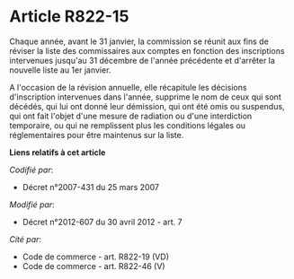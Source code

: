 # Article R822-15

Chaque année, avant le 31 janvier, la commission se réunit aux fins de réviser la liste des commissaires aux comptes en
fonction des inscriptions intervenues jusqu'au 31 décembre de l'année précédente et d'arrêter la nouvelle liste au 1er
janvier.

A l'occasion de la révision annuelle, elle récapitule les décisions d'inscription intervenues dans l'année, supprime le nom
de ceux qui sont décédés, qui lui ont donné leur démission, qui ont été omis ou suspendus, qui ont fait l'objet d'une mesure
de radiation ou d'une interdiction temporaire, ou qui ne remplissent plus les conditions légales ou réglementaires pour être
maintenus sur la liste.

**Liens relatifs à cet article**

_Codifié par_:

  - Décret n°2007-431 du 25 mars 2007

_Modifié par_:

  - Décret n°2012-607 du 30 avril 2012 - art. 7

_Cité par_:

  - Code de commerce - art. R822-19 (VD)
  - Code de commerce - art. R822-46 (V)
